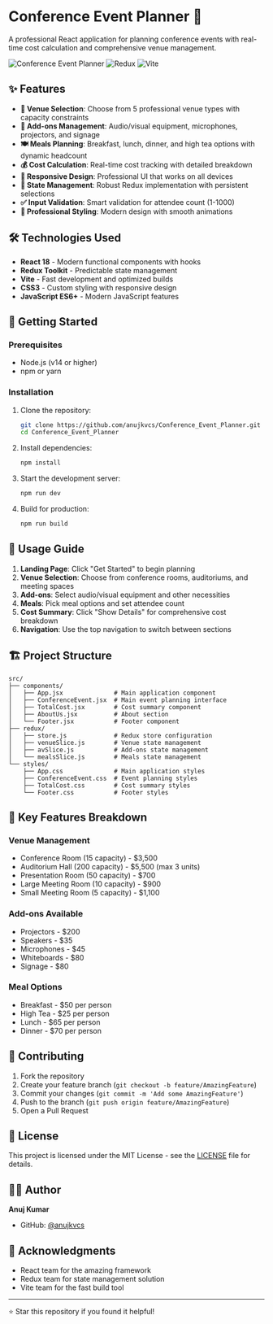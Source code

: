 # Conference Event Planner 🎯

A professional React application for planning conference events with real-time cost calculation and comprehensive venue management.

![Conference Event Planner](https://img.shields.io/badge/React-18-blue) ![Redux](https://img.shields.io/badge/Redux-Toolkit-purple) ![Vite](https://img.shields.io/badge/Vite-Build-green)

## ✨ Features

- **🏢 Venue Selection**: Choose from 5 professional venue types with capacity constraints
- **🎤 Add-ons Management**: Audio/visual equipment, microphones, projectors, and signage
- **🍽️ Meals Planning**: Breakfast, lunch, dinner, and high tea options with dynamic headcount
- **💰 Cost Calculation**: Real-time cost tracking with detailed breakdown
- **📱 Responsive Design**: Professional UI that works on all devices
- **🔄 State Management**: Robust Redux implementation with persistent selections
- **✅ Input Validation**: Smart validation for attendee count (1-1000)
- **🎨 Professional Styling**: Modern design with smooth animations

## 🛠️ Technologies Used

- **React 18** - Modern functional components with hooks
- **Redux Toolkit** - Predictable state management
- **Vite** - Fast development and optimized builds
- **CSS3** - Custom styling with responsive design
- **JavaScript ES6+** - Modern JavaScript features

## 🚀 Getting Started

### Prerequisites
- Node.js (v14 or higher)
- npm or yarn

### Installation

1. Clone the repository:
   ```bash
   git clone https://github.com/anujkvcs/Conference_Event_Planner.git
   cd Conference_Event_Planner
   ```

2. Install dependencies:
   ```bash
   npm install
   ```

3. Start the development server:
   ```bash
   npm run dev
   ```

4. Build for production:
   ```bash
   npm run build
   ```

## 📖 Usage Guide

1. **Landing Page**: Click "Get Started" to begin planning
2. **Venue Selection**: Choose from conference rooms, auditoriums, and meeting spaces
3. **Add-ons**: Select audio/visual equipment and other necessities
4. **Meals**: Pick meal options and set attendee count
5. **Cost Summary**: Click "Show Details" for comprehensive cost breakdown
6. **Navigation**: Use the top navigation to switch between sections

## 🏗️ Project Structure

```
src/
├── components/
│   ├── App.jsx              # Main application component
│   ├── ConferenceEvent.jsx  # Main event planning interface
│   ├── TotalCost.jsx        # Cost summary component
│   ├── AboutUs.jsx          # About section
│   └── Footer.jsx           # Footer component
├── redux/
│   ├── store.js             # Redux store configuration
│   ├── venueSlice.js        # Venue state management
│   ├── avSlice.js           # Add-ons state management
│   └── mealsSlice.js        # Meals state management
└── styles/
    ├── App.css              # Main application styles
    ├── ConferenceEvent.css  # Event planning styles
    ├── TotalCost.css        # Cost summary styles
    └── Footer.css           # Footer styles
```

## 🎯 Key Features Breakdown

### Venue Management
- Conference Room (15 capacity) - $3,500
- Auditorium Hall (200 capacity) - $5,500 (max 3 units)
- Presentation Room (50 capacity) - $700
- Large Meeting Room (10 capacity) - $900
- Small Meeting Room (5 capacity) - $1,100

### Add-ons Available
- Projectors - $200
- Speakers - $35
- Microphones - $45
- Whiteboards - $80
- Signage - $80

### Meal Options
- Breakfast - $50 per person
- High Tea - $25 per person
- Lunch - $65 per person
- Dinner - $70 per person

## 🤝 Contributing

1. Fork the repository
2. Create your feature branch (`git checkout -b feature/AmazingFeature`)
3. Commit your changes (`git commit -m 'Add some AmazingFeature'`)
4. Push to the branch (`git push origin feature/AmazingFeature`)
5. Open a Pull Request

## 📝 License

This project is licensed under the MIT License - see the [LICENSE](LICENSE) file for details.

## 👨‍💻 Author

**Anuj Kumar**
- GitHub: [@anujkvcs](https://github.com/anujkvcs)

## 🙏 Acknowledgments

- React team for the amazing framework
- Redux team for state management solution
- Vite team for the fast build tool

---

⭐ Star this repository if you found it helpful!